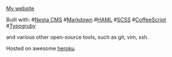 [My website](http://mishareyzlin.com)

Built with:
#[Nesta CMS](http://nestacms.com)
#[Markdown](http://daringfireball.net/projects/markdown/)
#[HAML](http://haml-lang.com/)
#[SCSS](http://sass-lang.com/)
#[CoffeeScript](http://jashkenas.github.com/coffee-script/)
#[Typogruby](http://avdgaag.github.com/typogruby/)

and various other open-source tools, such as git, vim, ssh.

Hosted on awesome [heroku](http://heroku.com).
